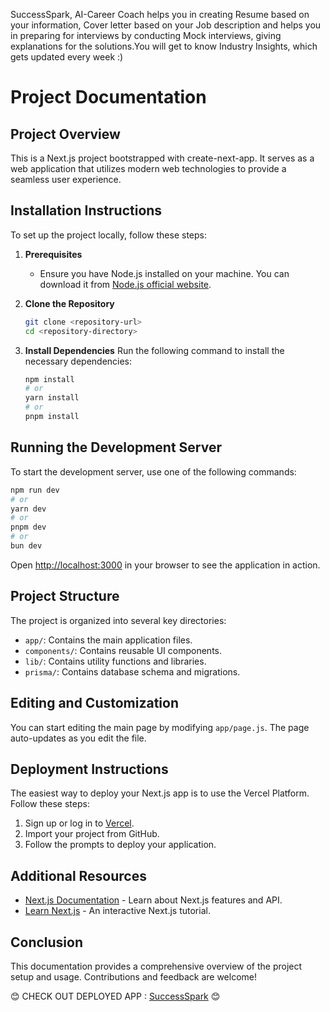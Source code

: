 SuccessSpark, AI-Career Coach helps you in creating Resume based on your information, Cover letter based on your Job description and helps you in preparing for interviews by conducting Mock interviews, giving explanations for the solutions.You will get to know Industry Insights, which gets updated every week :)

# Project Documentation

## Project Overview
This is a Next.js project bootstrapped with create-next-app. It serves as a web application that utilizes modern web technologies to provide a seamless user experience.

## Installation Instructions
To set up the project locally, follow these steps:

1. **Prerequisites**
   - Ensure you have Node.js installed on your machine. You can download it from [Node.js official website](https://nodejs.org/).

2. **Clone the Repository**
   ```bash
   git clone <repository-url>
   cd <repository-directory>
   ```

3. **Install Dependencies**
   Run the following command to install the necessary dependencies:
   ```bash
   npm install
   # or
   yarn install
   # or
   pnpm install
   ```

## Running the Development Server
To start the development server, use one of the following commands:
```bash
npm run dev
# or
yarn dev
# or
pnpm dev
# or
bun dev
```
Open [http://localhost:3000](http://localhost:3000) in your browser to see the application in action.

## Project Structure
The project is organized into several key directories:
- `app/`: Contains the main application files.
- `components/`: Contains reusable UI components.
- `lib/`: Contains utility functions and libraries.
- `prisma/`: Contains database schema and migrations.

## Editing and Customization
You can start editing the main page by modifying `app/page.js`. The page auto-updates as you edit the file.

## Deployment Instructions
The easiest way to deploy your Next.js app is to use the Vercel Platform. Follow these steps:
1. Sign up or log in to [Vercel](https://vercel.com/).
2. Import your project from GitHub.
3. Follow the prompts to deploy your application.

## Additional Resources
- [Next.js Documentation](https://nextjs.org/docs) - Learn about Next.js features and API.
- [Learn Next.js](https://nextjs.org/learn) - An interactive Next.js tutorial.

## Conclusion
This documentation provides a comprehensive overview of the project setup and usage. Contributions and feedback are welcome!


😊 CHECK OUT DEPLOYED APP : [SuccessSpark](https://success-spark-beryl.vercel.app/)   😊

